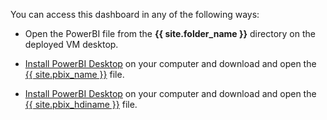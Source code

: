 <div class="alert alert-info">
<p>You can access this dashboard in any of the following ways:</p>
<p/>
<ul>
  <li class="cig">
    <p>Open the PowerBI file from the <strong>{{ site.folder_name }}</strong> directory on the deployed VM desktop.</p>
    </li>
  <li class="sql">
    <p><a href="https://powerbi.microsoft.com/en-us/desktop/" target="_blank">Install PowerBI Desktop</a> on your computer and 
     download and open the <a href="{{ site.pbix_sqldownload_url }}" target="_blank">{{ site.pbix_name }}</a> file.</p>
    </li>
  
  <li class="hdi">
    <p><a href="https://powerbi.microsoft.com/en-us/desktop/" target="_blank">Install PowerBI Desktop</a> on your computer and 
    download and open the <a href="{{ site.pbix_hdidownload_url }}" target="_blank"> {{ site.pbix_hdiname }}</a> file.</p>
    </li>
    
</ul>
</div>